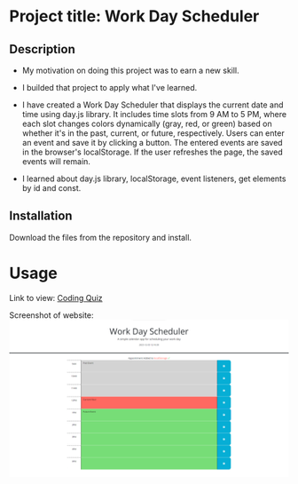 # Project title: Work Day Scheduler

## Description

- My motivation on doing this project was to earn a new skill.

- I builded that project to apply what I've learned.

- I have created a Work Day Scheduler that displays the current date and time using day.js library. It includes time slots from 9 AM to 5 PM, where each slot changes colors dynamically (gray, red, or green) based on whether it's in the past, current, or future, respectively. Users can enter an event and save it by clicking a button. The entered events are saved in the browser's localStorage. If the user refreshes the page, the saved events will remain.

- I learned about day.js library, localStorage, event listeners, get elements by id and const.

## Installation

Download the files from the repository and install.

# Usage

Link to view: [Coding Quiz](https://mariamdawood.github.io/Work-Day-Scheduler/)

Screenshot of website:
![Coding Quiz](./assets/images/overview.png)